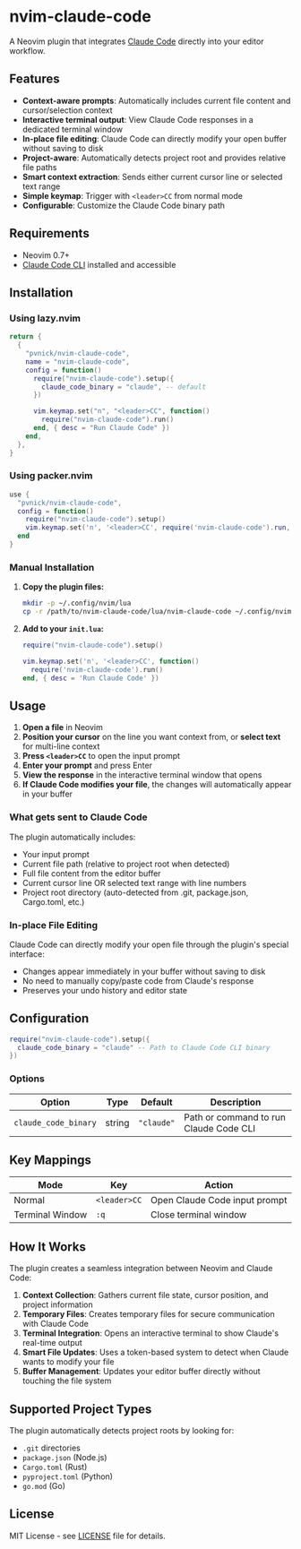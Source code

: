 # nvim-claude-code

A Neovim plugin that integrates [Claude Code](https://claude.ai/code) directly into your editor workflow.

## Features

- **Context-aware prompts**: Automatically includes current file content and cursor/selection context
- **Interactive terminal output**: View Claude Code responses in a dedicated terminal window
- **In-place file editing**: Claude Code can directly modify your open buffer without saving to disk
- **Project-aware**: Automatically detects project root and provides relative file paths
- **Smart context extraction**: Sends either current cursor line or selected text range
- **Simple keymap**: Trigger with `<leader>CC` from normal mode
- **Configurable**: Customize the Claude Code binary path

## Requirements

- Neovim 0.7+
- [Claude Code CLI](https://docs.anthropic.com/en/docs/claude-code/cli-usage) installed and accessible

## Installation

### Using lazy.nvim

```lua
return {
  {
    "pvnick/nvim-claude-code",
    name = "nvim-claude-code",
    config = function()
      require("nvim-claude-code").setup({
        claude_code_binary = "claude", -- default
      })

      vim.keymap.set("n", "<leader>CC", function()
        require("nvim-claude-code").run()
      end, { desc = "Run Claude Code" })
    end,
  },
}
```

### Using packer.nvim

```lua
use {
  "pvnick/nvim-claude-code",
  config = function()
    require("nvim-claude-code").setup()
    vim.keymap.set('n', '<leader>CC', require('nvim-claude-code').run, { desc = 'Run Claude Code' })
  end
}
```

### Manual Installation

1. **Copy the plugin files:**
   ```bash
   mkdir -p ~/.config/nvim/lua
   cp -r /path/to/nvim-claude-code/lua/nvim-claude-code ~/.config/nvim/lua/
   ```

2. **Add to your `init.lua`:**
   ```lua
   require("nvim-claude-code").setup()
   
   vim.keymap.set('n', '<leader>CC', function()
     require('nvim-claude-code').run()
   end, { desc = 'Run Claude Code' })
   ```

## Usage

1. **Open a file** in Neovim
2. **Position your cursor** on the line you want context from, or **select text** for multi-line context
3. **Press `<leader>CC`** to open the input prompt
4. **Enter your prompt** and press Enter
5. **View the response** in the interactive terminal window that opens
6. **If Claude Code modifies your file**, the changes will automatically appear in your buffer

### What gets sent to Claude Code

The plugin automatically includes:
- Your input prompt
- Current file path (relative to project root when detected)
- Full file content from the editor buffer
- Current cursor line OR selected text range with line numbers
- Project root directory (auto-detected from .git, package.json, Cargo.toml, etc.)

### In-place File Editing

Claude Code can directly modify your open file through the plugin's special interface:
- Changes appear immediately in your buffer without saving to disk
- No need to manually copy/paste code from Claude's response
- Preserves your undo history and editor state

## Configuration

```lua
require("nvim-claude-code").setup({
  claude_code_binary = "claude" -- Path to Claude Code CLI binary
})
```

### Options

| Option | Type | Default | Description |
|--------|------|---------|-------------|
| `claude_code_binary` | string | `"claude"` | Path or command to run Claude Code CLI |

## Key Mappings

| Mode | Key | Action |
|------|-----|--------|
| Normal | `<leader>CC` | Open Claude Code input prompt |
| Terminal Window | `:q` | Close terminal window |

## How It Works

The plugin creates a seamless integration between Neovim and Claude Code:

1. **Context Collection**: Gathers current file state, cursor position, and project information
2. **Temporary Files**: Creates temporary files for secure communication with Claude Code
3. **Terminal Integration**: Opens an interactive terminal to show Claude's real-time output
4. **Smart File Updates**: Uses a token-based system to detect when Claude wants to modify your file
5. **Buffer Management**: Updates your editor buffer directly without touching the file system

## Supported Project Types

The plugin automatically detects project roots by looking for:
- `.git` directories
- `package.json` (Node.js)
- `Cargo.toml` (Rust)
- `pyproject.toml` (Python)
- `go.mod` (Go)

## License

MIT License - see [LICENSE](LICENSE) file for details.
